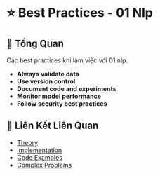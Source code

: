 # ⭐ Best Practices - 01 Nlp

## 🎯 Tổng Quan

Các best practices khi làm việc với 01 nlp.

- **Always validate data**
- **Use version control**
- **Document code and experiments**
- **Monitor model performance**
- **Follow security best practices**

## 🔗 Liên Kết Liên Quan

- [Theory](./THEORY_01_nlp.md)
- [Implementation](./IMPLEMENTATION_01_nlp.md)
- [Code Examples](./CODE_EXAMPLES_01_nlp.md)
- [Complex Problems](./COMPLEX_PROBLEMS.md)
